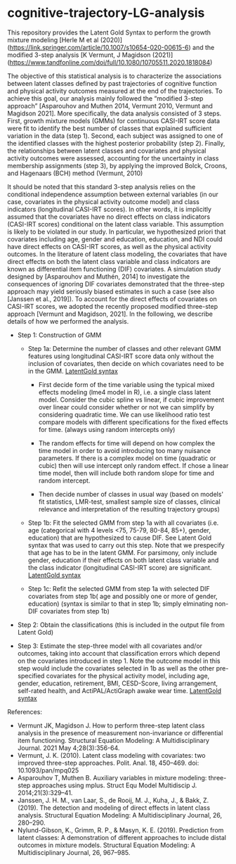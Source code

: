 # cognitive-trajectory-LG-analysis
This repository provides the Latent Gold Syntax to perform the growth mixture modeling [Herle M et al (2020)] (https://link.springer.com/article/10.1007/s10654-020-00615-6) and the modified 3-step analysis [K Vermunt, J Magidson (2021)] (https://www.tandfonline.com/doi/full/10.1080/10705511.2020.1818084)

The objective of this statistical analysis is to characterize the associations between latent classes defined by past trajectories of cognitive function and physical activity outcomes measured at the end of the trajectories. To achieve this goal, our analysis mainly followed the “modified 3-step approach” [Asparouhov and Muthen 2014, Vermunt 2010, Vermunt and Magidson 2021]. More specifically, the data analysis consisted of 3 steps. First, growth mixture models (GMMs) for continuous CASI-IRT score data were fit to identify the best number of classes that explained sufficient variation in the data (step 1). Second, each subject was assigned to one of the identified classes with the highest posterior probability (step 2). Finally, the relationships between latent classes and covariates and physical activity outcomes were assessed, accounting for the uncertainty in class membership assignments (step 3), by applying the improved Bolck, Croons, and Hagenaars (BCH) method (Vermunt, 2010)

It should be noted that this standard 3-step analysis relies on the conditional independence assumption between external variables (in our case, covariates in the physical activity outcome model) and class indicators (longitudinal CASI-IRT scores). In other words, it is implicitly assumed that the covariates have no direct effects on class indicators (CASI-IRT scores) conditional on the latent class variable. This assumption is likely to be violated in our study. In particular, we hypothesized priori that covariates including age, gender and education, education, and NDI could have direct effects on CASI-IRT scores, as well as the physical activity outcomes. In the literature of latent class modeling, the covariates that have direct effects on both the latent class variable and class indicators are known as differential item functioning (DIF) covariates.  A simulation study designed by [Asparouhov and Muthén, 2014] to investigate the consequences of ignoring DIF covariates demonstrated that the three-step approach may yield seriously biased estimates in such a case (see also [Janssen et al., 2019]). To account for the direct effects of covariates on CASI-IRT scores, we adopted the recently proposed modified three-step approach [Vermunt and Magidson, 2021]. In the following, we describe details of how we performed the analysis. 

* Step 1: Construction of GMM

  *	Step 1a: Determine the number of classes and other relevant GMM features using longitudinal CASI-IRT score data only without the inclusion of covariates, then decide on which covariates need to be in the GMM. [LatentGold syntax](syntax%20for%20step1a.txt)

    * First decide form of the time variable using the typical mixed effects modeling (lme4 model in R), i.e. a single class latent model. Consider the cubic spline vs linear, if cubic improvement over linear could consider whether or not we can simplify by considering quadratic time. We can use likelihood ratio test compare models with different specifications for the fixed effects for time. (always using random intercepts only)

    *	The random effects for time will depend on how complex the time model in order to avoid introducing too many nuisance parameters. If there is a complex model on time (quadratic or cubic) then will use intercept only random effect. If chose a linear time model, then will include both random slope for time and random intercept.
    *	 Then decide number of classes in usual way (based on models' fit statistics, LMR-test, smallest sample size of classes, clinical relevance and interpretation of the resulting trajectory groups)

  * Step 1b: Fit the selected GMM from step 1a with all covariates (i.e. age (categorical with 4 levels <75, 75-79, 80-84, 85+), gender, education) that are hypothesized to cause DIF. See Latent Gold syntax that was used to carry out this step. Note that we prespecify that age has to be in the latent GMM. For parsimony, only include gender, education if their effects on both latent class variable and the class indicator (longitudinal CASI-IRT score) are significant. [LatentGold syntax](syntax%20for%20step1b.txt)

  * Step 1c: Refit the selected GMM from step 1a with selected DIF covariates from step 1b( age and possibly one or more of gender, education) (syntax is similar to that in step 1b; simply elminating non-DIF covariates from step 1b)
* Step 2: Obtain the classifications (this is included in the output file from Latent Gold)
* Step 3: Estimate the step-three model with all covariates and/or outcomes, taking into account that classification errors which depend on the covariates introduced in step 1. Note the outcome model in this step would include the covariates selected in 1b as well as the other pre-specified covariates for the physical activity model, including age, gender, education, retirement, BMI, CESD-Score, living arrangement, self-rated health, and ActiPAL/ActiGraph awake wear time. [LatentGold syntax](syntax%20for%20step3%20outcome%20regression.txt)

References:
* Vermunt JK, Magidson J. How to perform three-step latent class analysis in the presence of measurement non-invariance or differential item functioning. Structural Equation Modeling: A Multidisciplinary Journal. 2021 May 4;28(3):356-64.
* Vermunt, J. K. (2010). Latent class modeling with covariates: two improved three-step approaches. Polit. Anal. 18, 450–469. doi: 10.1093/pan/mpq025
* Asparouhov T, Muthen B. Auxiliary variables in mixture modeling: three-step approaches using mplus. Struct Equ Model Multidiscip J. 2014;21(3):329–41.
* Janssen, J. H. M., van Laar, S., de Rooij, M. J., Kuha, J., & Bakk, Z. (2019). The detection and modeling of direct effects in latent class analysis. Structural Equation Modeling: A Multidisciplinary Journal, 26, 280–290.
* Nylund-Gibson, K., Grimm, R. P., & Masyn, K. E. (2019). Prediction from latent classes: A demonstration of different approaches to include distal outcomes in mixture models. Structural Equation Modeling: A Multidisciplinary Journal, 26, 967–985.
